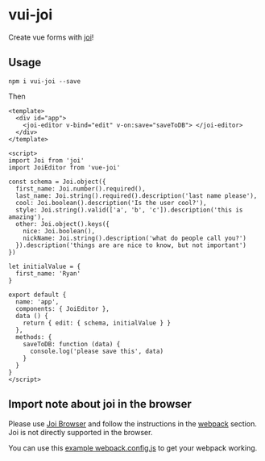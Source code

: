 vui-joi
=========

Create vue forms with [joi](https://www.npmjs.com/package/joi)!

Usage
------

    npm i vui-joi --save

Then

```
<template>
  <div id="app">
    <joi-editor v-bind="edit" v-on:save="saveToDB"> </joi-editor>
  </div>
</template>

<script>
import Joi from 'joi'
import JoiEditor from 'vue-joi'

const schema = Joi.object({
  first_name: Joi.number().required(),
  last_name: Joi.string().required().description('last name please'),
  cool: Joi.boolean().description('Is the user cool?'),
  style: Joi.string().valid(['a', 'b', 'c']).description('this is amazing'),
  other: Joi.object().keys({
    nice: Joi.boolean(),
    nickName: Joi.string().description('what do people call you?')
  }).description('things are are nice to know, but not important')
})

let initialValue = {
  first_name: 'Ryan'
}

export default {
  name: 'app',
  components: { JoiEditor },
  data () {
    return { edit: { schema, initialValue } }
  },
  methods: {
    saveToDB: function (data) {
      console.log('please save this', data)
    }
  }
}
</script>
```

Import note about joi in the browser
------------------------------------

Please use [Joi Browser](https://github.com/jeffbski/joi-browser) and follow the instructions in the [webpack](https://github.com/jeffbski/joi-browser#webpack) section. Joi is not directly supported in the browser.

You can use this [example webpack.config.js](./webpack.config.js) to get your webpack working.
